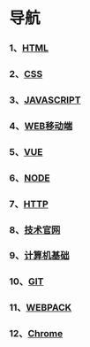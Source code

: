 # 导航

### 1、[HTML](/HTML)

### 2、[CSS](/CSS)

### 3、[JAVASCRIPT](/JAVASCRIPT)

### 4、[WEB移动端](/WEB移动端)

### 5、[VUE](/VUE)

### 6、[NODE](/NODE)

### 7、[HTTP](/HTTP)

### 8、[技术官网](/技术官网)

### 9、[计算机基础](/计算机基础)

### 10、[GIT](/GIT)

### 11、[WEBPACK](/WEBPACK)

### 12、[Chrome](/Chrome)
